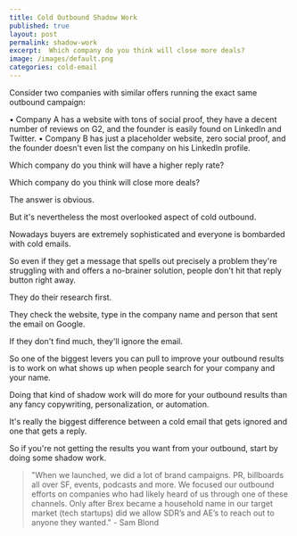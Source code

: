 ```yaml
---
title: Cold Outbound Shadow Work
published: true
layout: post
permalink: shadow-work
excerpt:  Which company do you think will close more deals?
image: /images/default.png
categories: cold-email
---
```


Consider two companies with similar offers running the exact same outbound campaign:

• Company A has a website with tons of social proof, they have a decent number of reviews on G2, and the founder is easily found on LinkedIn and Twitter.
• Company B has just a placeholder website, zero social proof, and the founder doesn't even list the company on his LinkedIn profile.

Which company do you think will have a higher reply rate?

Which company do you think will close more deals?

The answer is obvious. 

But it's nevertheless the most overlooked aspect of cold outbound.

Nowadays buyers are extremely sophisticated and everyone is bombarded with cold emails.

So even if they get a message that spells out precisely a problem they're struggling with and offers a no-brainer solution, people don't hit that reply button right away.

They do their research first.

They check the website, type in the company name and person that sent the email on Google.

If they don't find much, they'll ignore the email.

So one of the biggest levers you can pull to improve your outbound results is to work on what shows up when people search for your company and your name.

Doing that kind of shadow work will do more for your outbound results than any fancy copywriting, personalization, or automation.

It's really the biggest difference between a cold email that gets ignored and one that gets a reply.

So if you're not getting the results you want from your outbound, start by doing some shadow work.


> "When we launched, we did a lot of brand campaigns. PR, billboards all over SF, events, podcasts and more. We focused our outbound efforts on companies who had likely heard of us through one of these channels.  Only after Brex became a household name in our target market (tech startups) did we allow SDR’s and AE’s to reach out to anyone they wanted." - Sam Blond